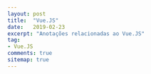 ```yaml
---
layout: post
title:  "Vue.JS"
date:   2019-02-23
excerpt: "Anotações relacionadas ao Vue.JS"
tag:
- Vue.JS 
comments: true
sitemap: true
---
```


